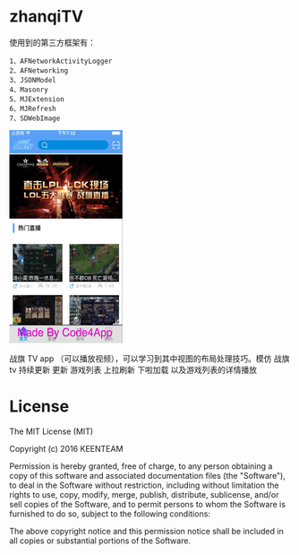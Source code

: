 # zhanqiTV

使用到的第三方框架有：
```
1、AFNetworkActivityLogger
2、AFNetworking
3、JSONModel
4、Masonry
5、MJExtension
6、MJRefresh
7、SDWebImage

```

![image](https://github.com/KeenTeam1990/zhanqiTV/blob/master/introductionimages/2055.gif)

战旗 TV app （可以播放视频），可以学习到其中视图的布局处理技巧。模仿 战旗tv 持续更新 更新 游戏列表
上拉刷新 下啦加载 以及游戏列表的详情播放

# License
The MIT License (MIT)

Copyright (c) 2016 KEENTEAM

Permission is hereby granted, free of charge, to any person obtaining a copy of this software and associated documentation files (the "Software"), to deal in the Software without restriction, including without limitation the rights to use, copy, modify, merge, publish, distribute, sublicense, and/or sell copies of the Software, and to permit persons to whom the Software is furnished to do so, subject to the following conditions:

The above copyright notice and this permission notice shall be included in all copies or substantial portions of the Software.
